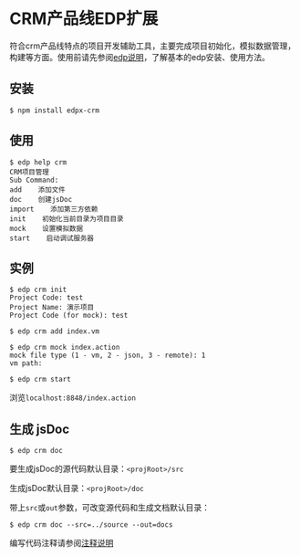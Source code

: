 # CRM产品线EDP扩展

符合crm产品线特点的项目开发辅助工具，主要完成项目初始化，模拟数据管理，构建等方面。使用前请先参阅[edp说明](https://github.com/ecomfe/edp)，了解基本的edp安装、使用方法。

## 安装

    $ npm install edpx-crm

## 使用

    $ edp help crm
    CRM项目管理
    Sub Command:
    add    添加文件
    doc    创建jsDoc
    import    添加第三方依赖
    init    初始化当前目录为项目目录
    mock    设置模拟数据
    start    启动调试服务器

## 实例

    $ edp crm init
    Project Code: test
    Project Name: 演示项目
    Project Code (for mock): test

    $ edp crm add index.vm

    $ edp crm mock index.action
    mock file type (1 - vm, 2 - json, 3 - remote): 1
    vm path:

    $ edp crm start

浏览`localhost:8848/index.action`

## 生成 jsDoc

    $ edp crm doc

要生成jsDoc的源代码默认目录：`<projRoot>/src`

生成jsDoc默认目录：`<projRoot>/doc`

带上`src`或`out`参数，可改变源代码和生成文档默认目录：

    $ edp crm doc --src=../source --out=docs

编写代码注释请参阅[注释说明](doc/comment.md)